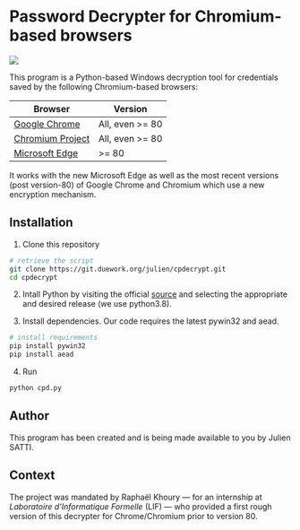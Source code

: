 # Password Decrypter for Chromium-based browsers

![](https://git.duework.org/julien/cpdecrypt/-/wikis/uploads/5747a35a1b5a3f1cf97b8a8bc1702da1/header.jpg)

This program is a Python-based Windows decryption tool for credentials saved by the following Chromium-based browsers:

| Browser | Version |
| ------ | ------ |
| [Google Chrome](https://www.google.com/chrome/) | All, even >= 80 |
| [Chromium Project](https://chromium.woolyss.com/download/en/) | All, even >= 80 |
| [Microsoft Edge](https://www.microsoft.com/en-us/edge) | >= 80 |


It works with the new Microsoft Edge as well as the most recent versions (post version-80) of Google Chrome and Chromium which use a new encryption mechanism.

## Installation

1. Clone this repository
````bash
# retrieve the script
git clone https://git.duework.org/julien/cpdecrypt.git
cd cpdecrypt
````

2. Intall Python by visiting the official [source](https://www.python.org/downloads/windows/]) and selecting the appropriate and desired release (we use python3.8).

3. Install dependencies. Our code requires the latest pywin32 and aead.
````bash
# install requirements
pip install pywin32
pip install aead
````
4. Run
````bash
python cpd.py
````

## Author

This program has been created and is being made available to you by Julien SATTI.

## Context

The project was mandated by Raphaël Khoury — for an internship at *Laboratoire d'Informatique Formelle* (LIF) — who provided a first rough version of this decrypter for Chrome/Chromium prior to version 80.

